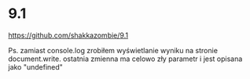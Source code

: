 # 9.1

https://github.com/shakkazombie/9.1

Ps. zamiast console.log zrobiłem wyświetlanie wyniku na stronie document.write. 
ostatnia zmienna ma celowo zły parametr i jest opisana jako "undefined"
